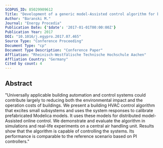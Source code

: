 ```yaml
---
SCOPUS_ID: 85029909612
Title: "Development of a generic model-Assisted control algorithm for building HVAC systems"
Author: "Baranski M."
Journal: "Energy Procedia"
Publication Date: {'$date': '2017-01-01T00:00:00Z'}
Publication Year: 2017
DOI: "10.1016/j.egypro.2017.07.465"
Source Type: "Conference Proceeding"
Document Type: "cp"
Document Type Description: "Conference Paper"
Affliation: "Rheinisch-Westfälische Technische Hochschule Aachen"
Affliation Country: "Germany"
Cited by count: 4
---
```


## Abstract
"Universally applicable building automation and control systems could contribute largely to reducing both the environmental impact and the operation costs of buildings. We present a building HVAC control algorithm that excites small subsystems and uses the system responses to calibrate prefabricated Modelica models. It uses these models for distributed model-Assisted online control. We demonstrate and evaluate the algorithm in simulations and real-life experiments on a central air handling unit. Results show that the algorithm is capable of controlling the systems. Its performance is comparable to the reference scenario based on PI controllers."
